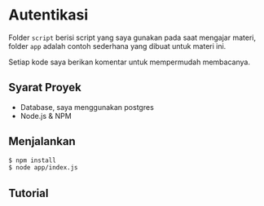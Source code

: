 # Autentikasi

Folder `script` berisi script yang saya gunakan pada saat mengajar materi, folder `app` adalah contoh sederhana yang dibuat untuk materi ini.

Setiap kode saya berikan komentar untuk mempermudah membacanya.

## Syarat Proyek

- Database, saya menggunakan postgres
- Node.js & NPM

## Menjalankan

```bash
$ npm install 
$ node app/index.js
```

## Tutorial
